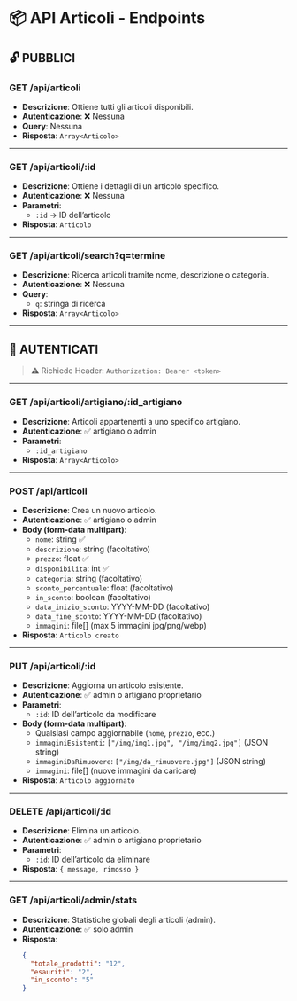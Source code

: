 # 📦 API Articoli - Endpoints

## 🔓 PUBBLICI

### GET /api/articoli
- **Descrizione**: Ottiene tutti gli articoli disponibili.
- **Autenticazione**: ❌ Nessuna
- **Query**: Nessuna
- **Risposta**: `Array<Articolo>`

---

### GET /api/articoli/:id
- **Descrizione**: Ottiene i dettagli di un articolo specifico.
- **Autenticazione**: ❌ Nessuna
- **Parametri**:
  - `:id` → ID dell’articolo
- **Risposta**: `Articolo`

---

### GET /api/articoli/search?q=termine
- **Descrizione**: Ricerca articoli tramite nome, descrizione o categoria.
- **Autenticazione**: ❌ Nessuna
- **Query**:
  - `q`: stringa di ricerca
- **Risposta**: `Array<Articolo>`

---

## 🔐 AUTENTICATI

> ⚠️ Richiede Header: `Authorization: Bearer <token>`

---

### GET /api/articoli/artigiano/:id_artigiano
- **Descrizione**: Articoli appartenenti a uno specifico artigiano.
- **Autenticazione**: ✅ artigiano o admin
- **Parametri**:
  - `:id_artigiano`
- **Risposta**: `Array<Articolo>`

---

### POST /api/articoli
- **Descrizione**: Crea un nuovo articolo.
- **Autenticazione**: ✅ artigiano o admin
- **Body (form-data multipart)**:
  - `nome`: string ✅
  - `descrizione`: string (facoltativo)
  - `prezzo`: float ✅
  - `disponibilita`: int ✅
  - `categoria`: string (facoltativo)
  - `sconto_percentuale`: float (facoltativo)
  - `in_sconto`: boolean (facoltativo)
  - `data_inizio_sconto`: YYYY-MM-DD (facoltativo)
  - `data_fine_sconto`: YYYY-MM-DD (facoltativo)
  - `immagini`: file[] (max 5 immagini jpg/png/webp)
- **Risposta**: `Articolo creato`

---

### PUT /api/articoli/:id
- **Descrizione**: Aggiorna un articolo esistente.
- **Autenticazione**: ✅ admin o artigiano proprietario
- **Parametri**:
  - `:id`: ID dell’articolo da modificare
- **Body (form-data multipart)**:
  - Qualsiasi campo aggiornabile (`nome`, `prezzo`, ecc.)
  - `immaginiEsistenti`: `["/img/img1.jpg", "/img/img2.jpg"]` (JSON string)
  - `immaginiDaRimuovere`: `["/img/da_rimuovere.jpg"]` (JSON string)
  - `immagini`: file[] (nuove immagini da caricare)
- **Risposta**: `Articolo aggiornato`

---

### DELETE /api/articoli/:id
- **Descrizione**: Elimina un articolo.
- **Autenticazione**: ✅ admin o artigiano proprietario
- **Parametri**:
  - `:id`: ID dell’articolo da eliminare
- **Risposta**: `{ message, rimosso }`

---

### GET /api/articoli/admin/stats
- **Descrizione**: Statistiche globali degli articoli (admin).
- **Autenticazione**: ✅ solo admin
- **Risposta**:
  ```json
  {
    "totale_prodotti": "12",
    "esauriti": "2",
    "in_sconto": "5"
  }
